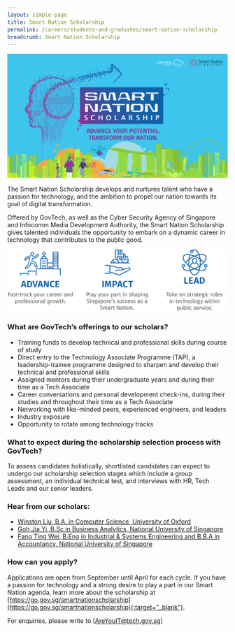 ```yaml
---
layout: simple-page
title: Smart Nation Scholarship 
permalink: /careers/students-and-graduates/smart-nation-scholarship
breadcrumb: Smart Nation Scholarship 
---
```


![Smart Nation Scholarship](/images/careers/SNS-Banner.png)

The Smart Nation Scholarship develops and nurtures talent who have a passion for technology, and the ambition to propel our nation towards its goal of digital transformation.

Offered by GovTech, as well as the Cyber Security Agency of Singapore and Infocomm Media Development Authority, the Smart Nation Scholarship gives talented individuals the opportunity to embark on a dynamic career in technology that contributes to the public good.

![Smart Nation Scholarship Overview](/images/careers/SNS_Infographic.png)

### What are GovTech’s offerings to our scholars?

* Training funds to develop technical and professional skills during course of study
* Direct entry to the Technology Associate Programme (TAP), a leadership-trainee programme designed to sharpen and develop their technical and professional skills
* Assigned mentors during their undergraduate years and during their time as a Tech Associate
* Career conversations and personal development check-ins, during their studies and throughout their time as a Tech Associate
* Networking with like-minded peers, experienced engineers, and leaders
* Industry exposure
* Opportunity to rotate among technology tracks

### What to expect during the scholarship selection process with GovTech?

To assess candidates holistically, shortlisted candidates can expect to undergo our scholarship selection stages which include a group assessment, an individual technical test, and interviews with HR, Tech Leads and our senior leaders.


### Hear from our scholars:

* [Winston Liu, B.A. in Computer Science, University of Oxford](https://www.instagram.com/p/CJ-uORZhYQ4/?utm_source=ig_web_copy_link)
* [Goh Jia Yi, B.Sc in Business Analytics, National University of Singapore](https://www.instagram.com/p/CIknzmbl49_/?utm_source=ig_web_copy_link)
* [Fang Ting Wei, B.Eng in Industrial & Systems Engineering and B.B.A in Accountancy, National University of Singapore](https://www.instagram.com/p/CHzGKObgX8Y/?utm_source=ig_web_copy_link)


### How can you apply?

Applications are open from September until April for each cycle. If you have a passion for technology and a strong desire to play a part in our Smart Nation agenda, learn more about the scholarship at [https://go.gov.sg/smartnationscholarship](https://go.gov.sg/smartnationscholarship){:target="_blank"}.

For enquiries, please write to [AreYouIT@tech.gov.sg]  


